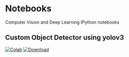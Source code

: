 # Notebooks
Computer Vision and Deep Learning  IPython notebooks

## Custom Object Detector using yolov3
[![Colab](https://colab.research.google.com/assets/colab-badge.svg)](https://colab.research.google.com/github/Anspire/Notebooks/blob/master/Custom_Object_Detector_using_yolov3.ipynb) 
[![Download](https://img.shields.io/badge/Download-Notebook-blue)](https://raw.githubusercontent.com/Anspire/Notebooks/master/Custom_Object_Detector_using_yolov3.ipynb) 



